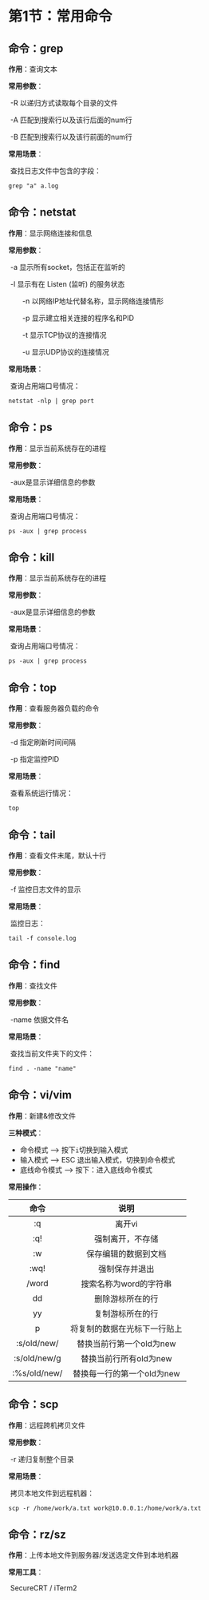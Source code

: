 # 第1节：常用命令



## 命令：grep

**作用**：查询文本

**常用参数**：

​       -R 以递归方式读取每个目录的文件

​       -A 匹配到搜索行以及该行后面的num行

​       -B 匹配到搜索行以及该行前面的num行

**常用场景**：

​      查找日志文件中包含的字段：

```shell
grep "a" a.log
```



## 命令：netstat

**作用**：显示网络连接和信息

**常用参数**：

​       -a 显示所有socket，包括正在监听的

​       -l 显示有在 Listen (监听) 的服务状态

　　-n 以网络IP地址代替名称，显示网络连接情形

　　-p 显示建立相关连接的程序名和PID

　　-t 显示TCP协议的连接情况

　　-u 显示UDP协议的连接情况

**常用场景**：

​      查询占用端口号情况：

```shell
netstat -nlp | grep port
```



## 命令：ps

**作用**：显示当前系统存在的进程

**常用参数**：

​       -aux是显示详细信息的参数

**常用场景**：

​      查询占用端口号情况：

```shell
ps -aux | grep process
```



## 命令：kill

**作用**：显示当前系统存在的进程

**常用参数**：

​       -aux是显示详细信息的参数

**常用场景**：

​      查询占用端口号情况：

```shell
ps -aux | grep process
```



## 命令：top

**作用**：查看服务器负载的命令

**常用参数**：

​       -d 指定刷新时间间隔

​      -p 指定监控PID   

**常用场景**：

​      查看系统运行情况：

```shell
top
```



## 命令：tail

**作用**：查看文件末尾，默认十行

**常用参数**：

​	-f 监控日志文件的显示

**常用场景**：

​      监控日志：

```shell
tail -f console.log
```



## 命令：find

**作用**：查找文件

**常用参数**：

​       -name 依据文件名

**常用场景**：

​      查找当前文件夹下的文件：

```shell
find . -name "name"
```



## 命令：vi/vim

**作用**：新建&修改文件

**三种模式**：

 + 命令模式  —> 按下`i`切换到输入模式
 + 输入模式 —> ESC 退出输入模式，切换到命令模式
 + 底线命令模式 —> 按下：进入底线命令模式

**常用操作**：

|     命令     |             说明             |
| :----------: | :--------------------------: |
|      :q      |            离开vi            |
|     :q!      |       强制离开，不存储       |
|      :w      |     保存编辑的数据到文档     |
|     :wq!     |        强制保存并退出        |
|    /word     |    搜索名称为word的字符串    |
|      dd      |       删除游标所在的行       |
|      yy      |       复制游标所在的行       |
|      p       | 将复制的数据在光标下一行贴上 |
| :s/old/new/  |   替换当前行第一个old为new   |
| :s/old/new/g |    替换当前行所有old为new    |
| :%s/old/new/ |  替换每一行的第一个old为new  |



## 命令：scp

**作用**：远程跨机拷贝文件

**常用参数**：

​	-r 递归复制整个目录

**常用场景**：

​      拷贝本地文件到远程机器：

```shell
scp -r /home/work/a.txt work@10.0.0.1:/home/work/a.txt
```



## 命令：rz/sz

**作用**：上传本地文件到服务器/发送选定文件到本地机器

**常用工具**：

​      SecureCRT  /   iTerm2